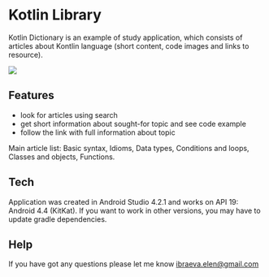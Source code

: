 # Kotlin Library

Kotlin Dictionary is an example of study application, which consists of articles about Kontlin language (short content, code images and links to resource).


![](https://github.com/ElenaIbr/KotlinLibrary/blob/master/demo_final.gif?raw=true)

## Features

- look for articles using search 
- get short information about sought-for topic and see code example
- follow the link with full information about topic

Main article list: Basic syntax, Idioms, Data types, Conditions and loops, Сlasses and objects, Functions.

## Tech

Application was created in Android Studio 4.2.1 and works on API 19: Android 4.4 (KitKat).
If you want to work in other versions, you may have to update gradle dependencies.

## Help

If you have got any questions please let me know ibraeva.elen@gmail.com
